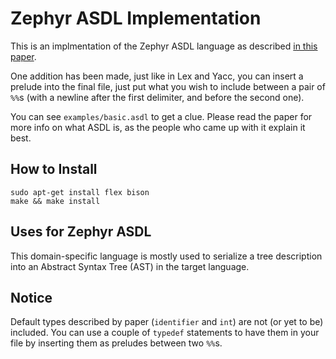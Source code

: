 # Zephyr ASDL Implementation

This is an implmentation of the Zephyr ASDL language as described [in this paper](https://www.cs.princeton.edu/~appel/papers/asdl97.pdf).

One addition has been made, just like in Lex and Yacc, you can insert a prelude into the final file, just put what you wish to include between a pair of `%%`s (with a newline after the first delimiter, and before the second one).

You can see `examples/basic.asdl` to get a clue. Please read the paper for more info on what ASDL is, as the people who came up with it explain it best.

## How to Install

```
sudo apt-get install flex bison
make && make install
```

## Uses for Zephyr ASDL

This domain-specific language is mostly used to serialize a tree description into an Abstract Syntax Tree (AST) in the target language.

## Notice

Default types described by paper (`identifier` and `int`) are not (or yet to be) included. You can use a couple of `typedef` statements to have them in your file by inserting them as preludes between two `%%`s.

